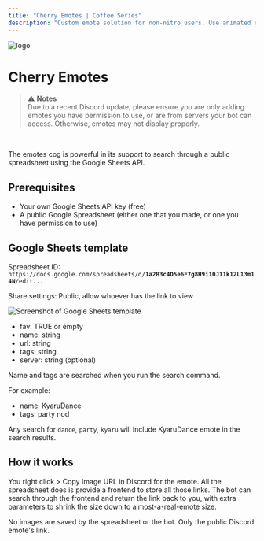 ```yaml
---
title: "Cherry Emotes | Coffee Series"
description: "Custom emote solution for non-nitro users. Use animated emotes in your server, even without Nitro. Make your own emote storage spreadsheet and generate emote-like image links for use in DMs and elsewhere."
---
```


<img src="/img/emotes.jpg" alt="logo" class="h-24 aspect-square rounded" />

# Cherry Emotes

<CogHero cog="emotes" desc="Custom emote solution for non-nitro users. Use animated emotes in your server, even without Nitro. Make your own emote storage spreadsheet and generate emote-like image links for use in DMs and elsewhere." />

> ⚠️ **Notes**  
> Due to a recent Discord update, please ensure you are only adding emotes you have permission to use, or are from servers your bot can access. Otherwise, emotes may not display properly.

<br />

The emotes cog is powerful in its support to search through a public spreadsheet using the Google Sheets API.

## Prerequisites
- Your own Google Sheets API key (free)
- A public Google Spreadsheet (either one that you made, or one you have permission to use)

## Google Sheets template

Spreadsheet ID: `https://docs.google.com/spreadsheets/d/`**`1a2B3c4D5e6F7g8H9i10J11k12L13m14N`**`/edit...`

Share settings: Public, allow whoever has the link to view

![Screenshot of Google Sheets template](/img/google_sheets_template.png)

- fav: TRUE or empty
- name: string
- url: string
- tags: string
- server: string (optional)

Name and tags are searched when you run the search command.

For example:
- name: KyaruDance
- tags: party nod

Any search for `dance`, `party`, `kyaru` will include KyaruDance emote in the search results.

## How it works

You right click > Copy Image URL in Discord for the emote. All the spreadsheet does is provide a frontend to store all those links. The bot can search through the frontend and return the link back to you, with extra parameters to shrink the size down to almost-a-real-emote size.

No images are saved by the spreadsheet or the bot. Only the public Discord emote's link.

